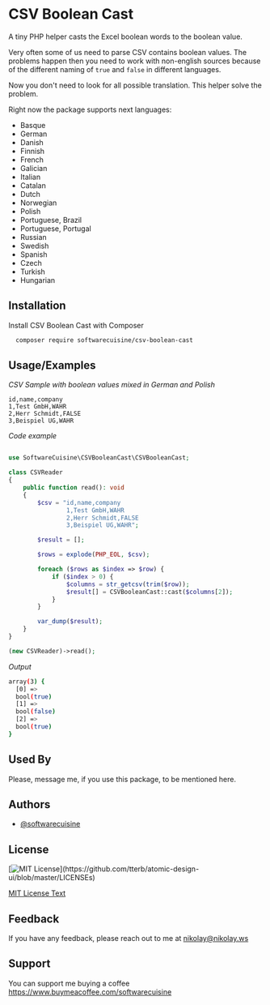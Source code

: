 
# CSV Boolean Cast

A tiny PHP helper casts the Excel boolean words to the boolean value.

Very often some of us need to parse CSV contains boolean values. The problems happen then you need to work with non-english sources because of the different naming of `true` and `false` in different languages. 

Now you don't need to look for all possible translation. This helper solve the problem.

Right now the package supports next languages:

* Basque
* German
* Danish
* Finnish
* French
* Galician
* Italian
* Catalan
* Dutch
* Norwegian
* Polish
* Portuguese, Brazil
* Portuguese, Portugal
* Russian
* Swedish
* Spanish
* Czech
* Turkish
* Hungarian 

## Installation 

Install CSV Boolean Cast with Composer

```bash 
  composer require softwarecuisine/csv-boolean-cast 
```
    
## Usage/Examples

*CSV Sample with boolean values mixed in German and Polish*
```csv
id,name,company
1,Test GmbH,WAHR
2,Herr Schmidt,FALSE
3,Beispiel UG,WAHR
```

*Code example*
```php

use SoftwareCuisine\CSVBooleanCast\CSVBooleanCast;

class CSVReader
{
    public function read(): void
    {
        $csv = "id,name,company
                1,Test GmbH,WAHR
                2,Herr Schmidt,FALSE
                3,Beispiel UG,WAHR";

        $result = [];

        $rows = explode(PHP_EOL, $csv);

        foreach ($rows as $index => $row) {
            if ($index > 0) {
                $columns = str_getcsv(trim($row));
                $result[] = CSVBooleanCast::cast($columns[2]);
            }
        }

        var_dump($result);
    }
}

(new CSVReader)->read();
```

*Output*
```bash
array(3) {
  [0] =>
  bool(true)
  [1] =>
  bool(false)
  [2] =>
  bool(true)
}
```

  
## Used By

Please, message me, if you use this package, to be mentioned here.
  
## Authors

- [@softwarecuisine](https://www.github.com/softwarecuisine)

  
## License

[![MIT License](https://img.shields.io/apm/l/atomic-design-ui.svg?)](https://github.com/tterb/atomic-design-ui/blob/master/LICENSEs)

[MIT License Text](https://choosealicense.com/licenses/mit/)

  
## Feedback

If you have any feedback, please reach out to me at nikolay@nikolay.ws

  
## Support

You can support me buying a coffee
https://www.buymeacoffee.com/softwarecuisine

  